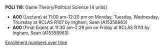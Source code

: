**POLI 118**: Game Theory/Political Science (4 units)

- **A00** (Lecture) at 11:00 am–12:20 pm on Monday, Tuesday, Wednesday, Thursday at RCLAS R107 by Ingham, Sean (A15358963)
- **A00** (Final Exam) at 11:30 am–2:29 pm on Friday at RCLAS R113 by Ingham, Sean (A15358963)

[Enrollment numbers over time](./POLI118.tsv)
